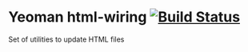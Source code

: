 # Yeoman html-wiring [![Build Status](https://travis-ci.org/yeoman/html-wiring.svg?branch=master)](https://travis-ci.org/yeoman/html-wiring)

Set of utilities to update HTML files
